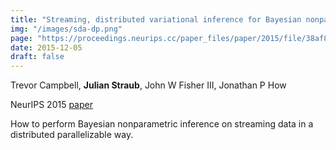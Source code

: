```yaml
---
title: "Streaming, distributed variational inference for Bayesian nonparametrics"
img: "/images/sda-dp.png"
page: "https://proceedings.neurips.cc/paper_files/paper/2015/file/38af86134b65d0f10fe33d30dd76442e-Paper.pdf"
date: 2015-12-05
draft: false
---
```

Trevor Campbell, **Julian Straub**, John W Fisher III, Jonathan P How

NeurIPS 2015
[paper](https://proceedings.neurips.cc/paper_files/paper/2015/file/38af86134b65d0f10fe33d30dd76442e-Paper.pdf)

How to perform Bayesian nonparametric inference on streaming data in a distributed parallelizable way. 
